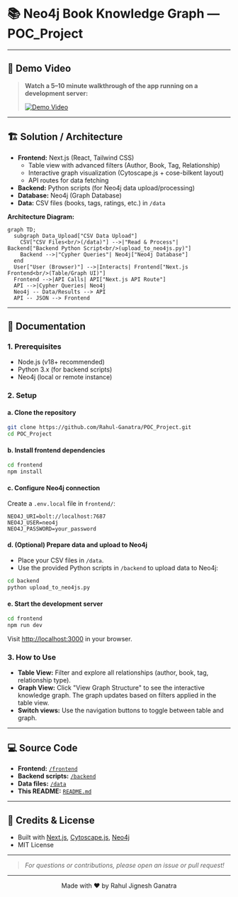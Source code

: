 # 📚 Neo4j Book Knowledge Graph — POC_Project

---

## 🎥 Demo Video

> **Watch a 5–10 minute walkthrough of the app running on a development server:**
>
> [![Demo Video](https://www.loom.com/share/4f4272365a81478d8d77541158c0a1e6?sid=101d484b-1cb6-4bfa-ac57-ea440b2b0702)](https://www.loom.com/share/4f4272365a81478d8d77541158c0a1e6?sid=101d484b-1cb6-4bfa-ac57-ea440b2b0702)
>

---

## 🏗️ Solution / Architecture

- **Frontend:** Next.js (React, Tailwind CSS)
  - Table view with advanced filters (Author, Book, Tag, Relationship)
  - Interactive graph visualization (Cytoscape.js + cose-bilkent layout)
  - API routes for data fetching
- **Backend:** Python scripts (for Neo4j data upload/processing)
- **Database:** Neo4j (Graph Database)
- **Data:** CSV files (books, tags, ratings, etc.) in `/data`

**Architecture Diagram:**

```mermaid
graph TD;
  subgraph Data_Upload["CSV Data Upload"]
    CSV["CSV Files<br/>(/data)"] -->|"Read & Process"| Backend["Backend Python Script<br/>(upload_to_neo4js.py)"]
    Backend -->|"Cypher Queries"| Neo4j["Neo4j Database"]
  end
  User["User (Browser)"] -->|Interacts| Frontend["Next.js Frontend<br/>(Table/Graph UI)"]
  Frontend -->|API Calls| API["Next.js API Route"]
  API -->|Cypher Queries| Neo4j
  Neo4j -- Data/Results --> API
  API -- JSON --> Frontend
```

---

## 📖 Documentation

### 1. Prerequisites
- Node.js (v18+ recommended)
- Python 3.x (for backend scripts)
- Neo4j (local or remote instance)

### 2. Setup

#### a. Clone the repository
```bash
git clone https://github.com/Rahul-Ganatra/POC_Project.git
cd POC_Project
```

#### b. Install frontend dependencies
```bash
cd frontend
npm install
```

#### c. Configure Neo4j connection
Create a `.env.local` file in `frontend/`:
```
NEO4J_URI=bolt://localhost:7687
NEO4J_USER=neo4j
NEO4J_PASSWORD=your_password
```

#### d. (Optional) Prepare data and upload to Neo4j
- Place your CSV files in `/data`.
- Use the provided Python scripts in `/backend` to upload data to Neo4j:
```bash
cd backend
python upload_to_neo4js.py
```

#### e. Start the development server
```bash
cd frontend
npm run dev
```
Visit [http://localhost:3000](http://localhost:3000) in your browser.

### 3. How to Use
- **Table View:** Filter and explore all relationships (author, book, tag, relationship type).
- **Graph View:** Click "View Graph Structure" to see the interactive knowledge graph. The graph updates based on filters applied in the table view.
- **Switch views:** Use the navigation buttons to toggle between table and graph.

---

## 💻 Source Code

- **Frontend:** [`/frontend`](./frontend)
- **Backend scripts:** [`/backend`](./backend)
- **Data files:** [`/data`](./data)
- **This README:** [`README.md`](./README.md)

---

## 🙏 Credits & License

- Built with [Next.js](https://nextjs.org/), [Cytoscape.js](https://js.cytoscape.org/), [Neo4j](https://neo4j.com/)
- MIT License

---

> _For questions or contributions, please open an issue or pull request!_

---

<p align="center">Made with ❤️ by Rahul Jignesh Ganatra</p>

